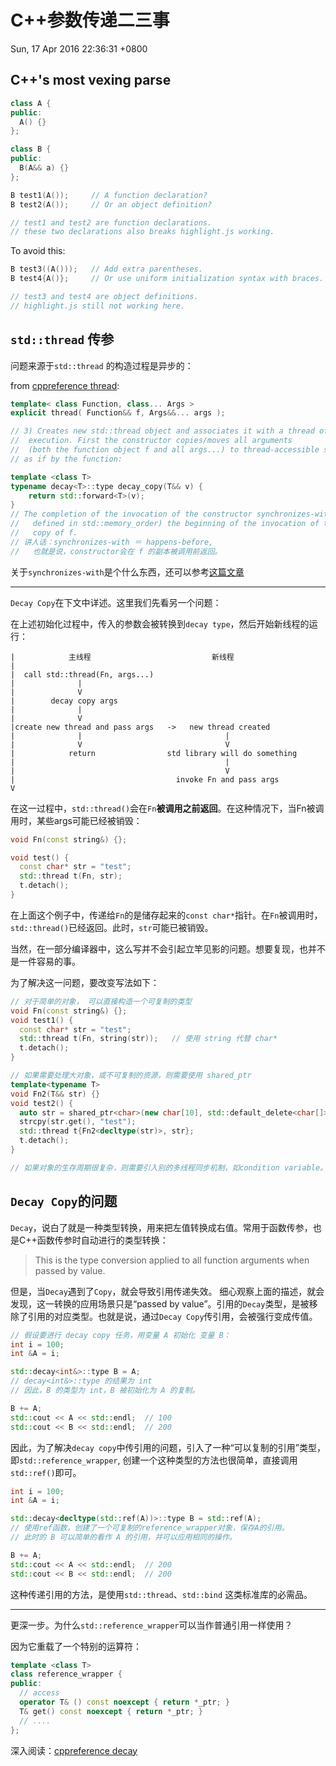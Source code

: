 # C++参数传递二三事
Sun, 17 Apr 2016 22:36:31 +0800

## C++'s most vexing parse

```C++
class A {
public:
  A() {}
};

class B {
public:
  B(A&& a) {}
};

B test1(A());     // A function declaration?
B test2(A());     // Or an object definition?

// test1 and test2 are function declarations.
// these two declarations also breaks highlight.js working.
```

To avoid this:
```C++
B test3((A()));   // Add extra parentheses.
B test4{A()};     // Or use uniform initialization syntax with braces.

// test3 and test4 are object definitions.
// highlight.js still not working here.
```

## `std::thread` 传参
问题来源于`std::thread` 的构造过程是异步的：

from [cppreference thread](http://en.cppreference.com/w/cpp/thread/thread/thread):
```C++
template< class Function, class... Args >
explicit thread( Function&& f, Args&&... args );

// 3) Creates new std::thread object and associates it with a thread of
//  execution. First the constructor copies/moves all arguments
//  (both the function object f and all args...) to thread-accessible storage
// as if by the function:

template <class T>
typename decay<T>::type decay_copy(T&& v) {
    return std::forward<T>(v);
}
// The completion of the invocation of the constructor synchronizes-with (as
//   defined in std::memory_order) the beginning of the invocation of the
//   copy of f.
// 讲人话：synchronizes-with ＝ happens-before,
//   也就是说，constructor会在 f 的副本被调用前返回。
```
关于`synchronizes-with`是个什么东西，还可以参考[这篇文章](http://preshing.com/20130823/the-synchronizes-with-relation/)

_______

`Decay Copy`在下文中详述。这里我们先看另一个问题：

在上述初始化过程中，传入的参数会被转换到`decay type`，然后开始新线程的运行：
```text
|            主线程                           新线程
|
|  call std::thread(Fn, args...)
|              |
|              V
|        decay copy args
|              |
|              V
|create new thread and pass args   ->   new thread created
|              |                                |
|              V                                V
|            return                std library will do something
|                                               |
|                                               V
|                                    invoke Fn and pass args
V
```
在这一过程中，`std::thread()`会在`Fn`__被调用之前返回__。在这种情况下，当Fn被调用时，某些args可能已经被销毁：
```C++
void Fn(const string&) {};

void test() {
  const char* str = "test";
  std::thread t(Fn, str);
  t.detach();
}
```
在上面这个例子中，传递给`Fn`的是储存起来的`const char*`指针。在`Fn`被调用时，`std::thread()`已经返回。此时，`str`可能已被销毁。

当然，在一部分编译器中，这么写并不会引起立竿见影的问题。想要复现，也并不是一件容易的事。

为了解决这一问题，要改变写法如下：
```C++
// 对于简单的对象， 可以直接构造一个可复制的类型
void Fn(const string&) {};
void test1() {
  const char* str = "test";
  std::thread t(Fn, string(str));   // 使用 string 代替 char*
  t.detach();
}

// 如果需要处理大对象，或不可复制的资源，则需要使用 shared_ptr
template<typename T>
void Fn2(T&& str) {}
void test2() {
  auto str = shared_ptr<char>(new char[10], std::default_delete<char[]>());
  strcpy(str.get(), "test");
  std::thread t{Fn2<decltype(str)>, str};
  t.detach();
}

// 如果对象的生存周期很复杂，则需要引入别的多线程同步机制，如condition variable。内容太多，此处从略。

```

## `Decay Copy`的问题

`Decay`，说白了就是一种类型转换，用来把左值转换成右值。常用于函数传参，也是C++函数传参时自动进行的类型转换：
> This is the type conversion applied to all function arguments when passed by value.

但是，当`Decay`遇到了`Copy`，就会导致引用传递失效。 细心观察上面的描述，就会发现，这一转换的应用场景只是“passed by value”。引用的`Decay`类型，是被移除了引用的对应类型。也就是说，通过`Decay Copy`传引用，会被强行变成传值。
```C++
// 假设要进行 decay copy 任务，用变量 A 初始化 变量 B：
int i = 100;
int &A = i;

std::decay<int&>::type B = A;
// decay<int&>::type 的结果为 int
// 因此，B 的类型为 int，B 被初始化为 A 的复制。

B += A;
std::cout << A << std::endl;  // 100
std::cout << B << std::endl;  // 200

```
因此，为了解决`decay copy`中传引用的问题，引入了一种“可以复制的引用”类型，即`std::reference_wrapper`,
创建一个这种类型的方法也很简单，直接调用`std::ref()`即可。
```C++
int i = 100;
int &A = i;

std::decay<decltype(std::ref(A))>::type B = std::ref(A);
// 使用ref函数，创建了一个可复制的reference_wrapper对象，保存A的引用。
// 此时的 B 可以简单的看作 A 的引用，并可以应用相同的操作。

B += A;
std::cout << A << std::endl;  // 200
std::cout << B << std::endl;  // 200
```

这种传递引用的方法，是使用`std::thread`、`std::bind` 这类标准库的必需品。

_______
更深一步。为什么`std::reference_wrapper`可以当作普通引用一样使用？

因为它重载了一个特别的运算符：
```C++
template <class T>
class reference_wrapper {
public:
  // access
  operator T& () const noexcept { return *_ptr; }
  T& get() const noexcept { return *_ptr; }
  // ....
};
```
深入阅读：[cppreference decay](http://en.cppreference.com/w/cpp/types/decay)  
